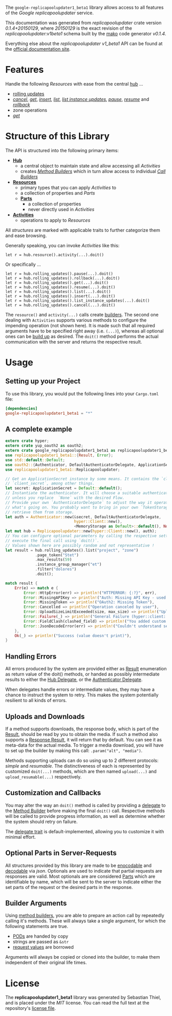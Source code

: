 <!---
DO NOT EDIT !
This file was generated automatically from 'src/mako/api/README.md.mako'
DO NOT EDIT !
-->
The `google-replicapoolupdater1_beta1` library allows access to all features of the *Google replicapoolupdater* service.

This documentation was generated from *replicapoolupdater* crate version *0.1.4+20150129*, where *20150129* is the exact revision of the *replicapoolupdater:v1beta1* schema built by the [mako](http://www.makotemplates.org/) code generator *v0.1.4*.

Everything else about the *replicapoolupdater* *v1_beta1* API can be found at the
[official documentation site](https://cloud.google.com/compute/docs/instance-groups/manager/#applying_rolling_updates_using_the_updater_service).
# Features

Handle the following *Resources* with ease from the central [hub](http://byron.github.io/google-apis-rs/google-replicapoolupdater1_beta1/struct.Replicapoolupdater.html) ... 

* [rolling updates](http://byron.github.io/google-apis-rs/google-replicapoolupdater1_beta1/struct.RollingUpdate.html)
 * [*cancel*](http://byron.github.io/google-apis-rs/google-replicapoolupdater1_beta1/struct.RollingUpdateCancelCall.html), [*get*](http://byron.github.io/google-apis-rs/google-replicapoolupdater1_beta1/struct.RollingUpdateGetCall.html), [*insert*](http://byron.github.io/google-apis-rs/google-replicapoolupdater1_beta1/struct.RollingUpdateInsertCall.html), [*list*](http://byron.github.io/google-apis-rs/google-replicapoolupdater1_beta1/struct.RollingUpdateListCall.html), [*list instance updates*](http://byron.github.io/google-apis-rs/google-replicapoolupdater1_beta1/struct.RollingUpdateListInstanceUpdateCall.html), [*pause*](http://byron.github.io/google-apis-rs/google-replicapoolupdater1_beta1/struct.RollingUpdatePauseCall.html), [*resume*](http://byron.github.io/google-apis-rs/google-replicapoolupdater1_beta1/struct.RollingUpdateResumeCall.html) and [*rollback*](http://byron.github.io/google-apis-rs/google-replicapoolupdater1_beta1/struct.RollingUpdateRollbackCall.html)
* zone operations
 * [*get*](http://byron.github.io/google-apis-rs/google-replicapoolupdater1_beta1/struct.ZoneOperationGetCall.html)




# Structure of this Library

The API is structured into the following primary items:

* **[Hub](http://byron.github.io/google-apis-rs/google-replicapoolupdater1_beta1/struct.Replicapoolupdater.html)**
    * a central object to maintain state and allow accessing all *Activities*
    * creates [*Method Builders*](http://byron.github.io/google-apis-rs/google-replicapoolupdater1_beta1/trait.MethodsBuilder.html) which in turn
      allow access to individual [*Call Builders*](http://byron.github.io/google-apis-rs/google-replicapoolupdater1_beta1/trait.CallBuilder.html)
* **[Resources](http://byron.github.io/google-apis-rs/google-replicapoolupdater1_beta1/trait.Resource.html)**
    * primary types that you can apply *Activities* to
    * a collection of properties and *Parts*
    * **[Parts](http://byron.github.io/google-apis-rs/google-replicapoolupdater1_beta1/trait.Part.html)**
        * a collection of properties
        * never directly used in *Activities*
* **[Activities](http://byron.github.io/google-apis-rs/google-replicapoolupdater1_beta1/trait.CallBuilder.html)**
    * operations to apply to *Resources*

All *structures* are marked with applicable traits to further categorize them and ease browsing.

Generally speaking, you can invoke *Activities* like this:

```Rust,ignore
let r = hub.resource().activity(...).doit()
```

Or specifically ...

```ignore
let r = hub.rolling_updates().pause(...).doit()
let r = hub.rolling_updates().rollback(...).doit()
let r = hub.rolling_updates().get(...).doit()
let r = hub.rolling_updates().resume(...).doit()
let r = hub.rolling_updates().list(...).doit()
let r = hub.rolling_updates().insert(...).doit()
let r = hub.rolling_updates().list_instance_updates(...).doit()
let r = hub.rolling_updates().cancel(...).doit()
```

The `resource()` and `activity(...)` calls create [builders][builder-pattern]. The second one dealing with `Activities` 
supports various methods to configure the impending operation (not shown here). It is made such that all required arguments have to be 
specified right away (i.e. `(...)`), whereas all optional ones can be [build up][builder-pattern] as desired.
The `doit()` method performs the actual communication with the server and returns the respective result.

# Usage

## Setting up your Project

To use this library, you would put the following lines into your `Cargo.toml` file:

```toml
[dependencies]
google-replicapoolupdater1_beta1 = "*"
```

## A complete example

```Rust
extern crate hyper;
extern crate yup_oauth2 as oauth2;
extern crate google_replicapoolupdater1_beta1 as replicapoolupdater1_beta1;
use replicapoolupdater1_beta1::{Result, Error};
use std::default::Default;
use oauth2::{Authenticator, DefaultAuthenticatorDelegate, ApplicationSecret, MemoryStorage};
use replicapoolupdater1_beta1::Replicapoolupdater;

// Get an ApplicationSecret instance by some means. It contains the `client_id` and 
// `client_secret`, among other things.
let secret: ApplicationSecret = Default::default();
// Instantiate the authenticator. It will choose a suitable authentication flow for you, 
// unless you replace  `None` with the desired Flow.
// Provide your own `AuthenticatorDelegate` to adjust the way it operates and get feedback about 
// what's going on. You probably want to bring in your own `TokenStorage` to persist tokens and
// retrieve them from storage.
let auth = Authenticator::new(&secret, DefaultAuthenticatorDelegate,
                              hyper::Client::new(),
                              <MemoryStorage as Default>::default(), None);
let mut hub = Replicapoolupdater::new(hyper::Client::new(), auth);
// You can configure optional parameters by calling the respective setters at will, and
// execute the final call using `doit()`.
// Values shown here are possibly random and not representative !
let result = hub.rolling_updates().list("project", "zone")
             .page_token("Stet")
             .max_results(59)
             .instance_group_manager("et")
             .filter("dolores")
             .doit();

match result {
    Err(e) => match e {
        Error::HttpError(err) => println!("HTTPERROR: {:?}", err),
        Error::MissingAPIKey => println!("Auth: Missing API Key - used if there are no scopes"),
        Error::MissingToken => println!("OAuth2: Missing Token"),
        Error::Cancelled => println!("Operation canceled by user"),
        Error::UploadSizeLimitExceeded(size, max_size) => println!("Upload size too big: {} of {}", size, max_size),
        Error::Failure(_) => println!("General Failure (hyper::client::Response doesn't print)"),
        Error::FieldClash(clashed_field) => println!("You added custom parameter which is part of builder: {:?}", clashed_field),
        Error::JsonDecodeError(err) => println!("Couldn't understand server reply - maybe API needs update: {:?}", err),
    },
    Ok(_) => println!("Success (value doesn't print)"),
}

```
## Handling Errors

All errors produced by the system are provided either as [Result](http://byron.github.io/google-apis-rs/google-replicapoolupdater1_beta1/enum.Result.html) enumeration as return value of 
the doit() methods, or handed as possibly intermediate results to either the 
[Hub Delegate](http://byron.github.io/google-apis-rs/google-replicapoolupdater1_beta1/trait.Delegate.html), or the [Authenticator Delegate](http://byron.github.io/google-apis-rs/google-replicapoolupdater1_beta1/../yup-oauth2/trait.AuthenticatorDelegate.html).

When delegates handle errors or intermediate values, they may have a chance to instruct the system to retry. This 
makes the system potentially resilient to all kinds of errors.

## Uploads and Downloads
If a method supports downloads, the response body, which is part of the [Result](http://byron.github.io/google-apis-rs/google-replicapoolupdater1_beta1/enum.Result.html), should be
read by you to obtain the media.
If such a method also supports a [Response Result](http://byron.github.io/google-apis-rs/google-replicapoolupdater1_beta1/trait.ResponseResult.html), it will return that by default.
You can see it as meta-data for the actual media. To trigger a media download, you will have to set up the builder by making
this call: `.param("alt", "media")`.

Methods supporting uploads can do so using up to 2 different protocols: 
*simple* and *resumable*. The distinctiveness of each is represented by customized 
`doit(...)` methods, which are then named `upload(...)` and `upload_resumable(...)` respectively.

## Customization and Callbacks

You may alter the way an `doit()` method is called by providing a [delegate](http://byron.github.io/google-apis-rs/google-replicapoolupdater1_beta1/trait.Delegate.html) to the 
[Method Builder](http://byron.github.io/google-apis-rs/google-replicapoolupdater1_beta1/trait.CallBuilder.html) before making the final `doit()` call. 
Respective methods will be called to provide progress information, as well as determine whether the system should 
retry on failure.

The [delegate trait](http://byron.github.io/google-apis-rs/google-replicapoolupdater1_beta1/trait.Delegate.html) is default-implemented, allowing you to customize it with minimal effort.

## Optional Parts in Server-Requests

All structures provided by this library are made to be [enocodable](http://byron.github.io/google-apis-rs/google-replicapoolupdater1_beta1/trait.RequestValue.html) and 
[decodable](http://byron.github.io/google-apis-rs/google-replicapoolupdater1_beta1/trait.ResponseResult.html) via *json*. Optionals are used to indicate that partial requests are responses 
are valid.
Most optionals are are considered [Parts](http://byron.github.io/google-apis-rs/google-replicapoolupdater1_beta1/trait.Part.html) which are identifiable by name, which will be sent to 
the server to indicate either the set parts of the request or the desired parts in the response.

## Builder Arguments

Using [method builders](http://byron.github.io/google-apis-rs/google-replicapoolupdater1_beta1/trait.CallBuilder.html), you are able to prepare an action call by repeatedly calling it's methods.
These will always take a single argument, for which the following statements are true.

* [PODs][wiki-pod] are handed by copy
* strings are passed as `&str`
* [request values](http://byron.github.io/google-apis-rs/google-replicapoolupdater1_beta1/trait.RequestValue.html) are borrowed

Arguments will always be copied or cloned into the builder, to make them independent of their original life times.

[wiki-pod]: http://en.wikipedia.org/wiki/Plain_old_data_structure
[builder-pattern]: http://en.wikipedia.org/wiki/Builder_pattern
[google-go-api]: https://github.com/google/google-api-go-client

# License
The **replicapoolupdater1_beta1** library was generated by Sebastian Thiel, and is placed 
under the *MIT* license.
You can read the full text at the repository's [license file][repo-license].

[repo-license]: https://github.com/Byron/google-apis-rs/LICENSE.md
